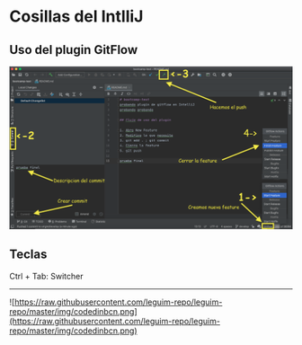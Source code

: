 # Cosillas del IntlliJ

## Uso del plugin GitFlow

<img src="img/PluginGitFlowIntelliJ.png">

## Teclas

Ctrl + Tab: Switcher

---
<!-- Pit i Collons -->
![https://raw.githubusercontent.com/leguim-repo/leguim-repo/master/img/codedinbcn.png](https://raw.githubusercontent.com/leguim-repo/leguim-repo/master/img/codedinbcn.png)
<!-- 
⇧⌥
⇧⌘
↓
↑
-->  
